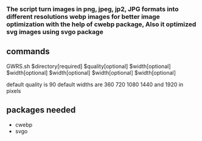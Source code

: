 ### The script turn images in png, jpeg, jp2, JPG formats into different resolutions webp images for better image optimization with the help of cwebp package, Also it optimized svg images using svgo package

## commands

GWRS.sh $directory[required] $quality[optional] $width[optional] $width[optional] $width[optional] $width[optional] $width[optional]

default quality is 90
default widths are 360 720 1080 1440 and 1920 in pixels

## packages needed

- cwebp
- svgo
